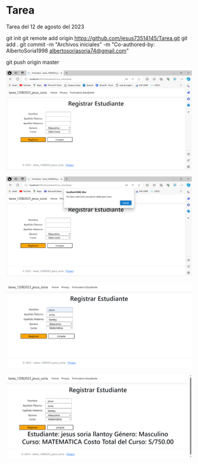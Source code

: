 # Tarea
Tarea del 12 de agosto del 2023

git init
git remote add origin https://github.com/jesus73514145/Tarea.git
git add .
git commit -m "Archivos iniciales" -m "Co-authored-by: AlbertoSoria1998 <albertosoriasoria74@gmail.com>"

git push origin master

![Alt text](image.png)

![Alt text](image-1.png)

![Alt text](image-2.png)

![Alt text](image-3.png)

